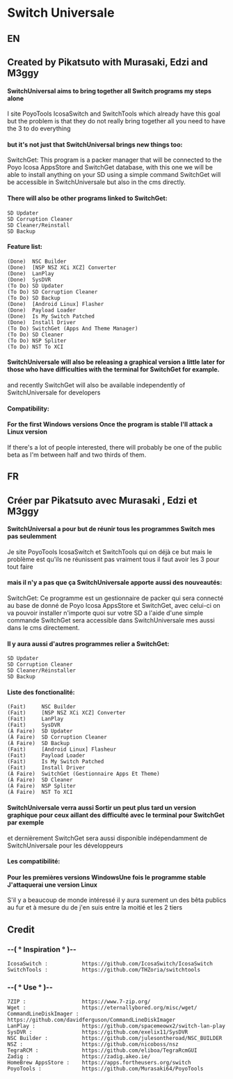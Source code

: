 # Switch Universale


## EN


## Created by Pikatsuto with Murasaki, Edzi and M3ggy ##

#### SwitchUniversal aims to bring together all Switch programs my steps alone

I site PoyoTools IcosaSwitch and SwitchTools which already have this goal but the problem is that they do not really bring together all you need to have the 3 to do everything

#### but it's not just that SwitchUniversal brings new things too:

SwitchGet: This program is a packer manager that will be connected to the Poyo Icosa AppsStore and SwitchGet database, with this one we will be able to install anything on your SD using a simple command
SwitchGet will be accessible in SwitchUniversale but also in the cms directly.

#### There will also be other programs linked to SwitchGet:
```
SD Updater
SD Corruption Cleaner
SD Cleaner/Reinstall
SD Backup
```
#### Feature list:
```
(Done)  NSC Builder
(Done)  [NSP NSZ XCi XCZ] Converter
(Done)  LanPlay
(Done)  SysDVR
(To Do) SD Updater
(To Do) SD Corruption Cleaner
(To Do) SD Backup
(Done)  [Android Linux] Flasher
(Done)  Payload Loader
(Done)  Is My Switch Patched
(Done)  Install Driver
(To Do) SwitchGet (Apps And Theme Manager)
(To Do) SD Cleaner
(To Do) NSP Spliter
(To Do) NST To XCI
```
#### SwitchUniversale will also be releasing a graphical version a little later for those who have difficulties with the terminal for SwitchGet for example.

and recently SwitchGet will also be available independently of SwitchUniversale for developers

#### Compatibility:
#### For the first Windows versions Once the program is stable I'll attack a Linux version

If there's a lot of people interested, there will probably be one of the public beta as I'm between half and two thirds of them.

## FR

## Créer par Pikatsuto avec Murasaki , Edzi et M3ggy

#### SwitchUniversal a pour but de réunir tous les programmes Switch mes pas seulemment

Je site PoyoTools IcosaSwitch et SwitchTools qui on déjà ce but mais le problème est qu'ils ne réunissent pas vraiment tous il faut avoir les 3 pour tout faire

#### mais il n'y a pas que ça SwitchUniversale apporte aussi des nouveautés:

SwitchGet: Ce programme est un gestionnaire de packer qui sera connecté au base de donné de Poyo Icosa AppsStore et SwitchGet, avec celui-ci on va pouvoir installer n'importe quoi sur votre SD a l'aide d'une simple commande
SwitchGet sera accessible dans SwitchUniversale mes aussi dans le cms directement.

#### Il y aura aussi d'autres programmes relier a SwitchGet:
```
SD Updater
SD Corruption Cleaner
SD Cleaner/Réinstaller
SD Backup
```
#### Liste des fonctionalité:
```
(Fait)     NSC Builder
(Fait)     [NSP NSZ XCi XCZ] Converter
(Fait)     LanPlay
(Fait)     SysDVR
(À Faire)  SD Updater
(À Faire)  SD Corruption Cleaner
(À Faire)  SD Backup
(Fait)     [Android Linux] Flasheur
(Fait)     Payload Loader
(Fait)     Is My Switch Patched
(Fait)     Install Driver
(À Faire)  SwitchGet (Gestionnaire Apps Et Theme)
(À Faire)  SD Cleaner
(À Faire)  NSP Spliter
(À Faire)  NST To XCI
```
#### SwitchUniversale verra aussi Sortir un peut plus tard un version graphique pour ceux aillant des difficulté avec le terminal pour SwitchGet par exemple

et dernièrement SwitchGet sera aussi disponible indépendamment de SwitchUniversale pour les développeurs

#### Les compatibilité:
#### Pour les premières versions WindowsUne fois le programme stable J'attaquerai une version Linux

S'il y a beaucoup de monde intéressé il y aura surement un des bêta publics au fur et à mesure du de j'en suis entre la moitié et les 2 tiers

## Credit 
### --( ° Inspiration ° )--
```
IcosaSwitch :           https://github.com/IcosaSwitch/IcosaSwitch
SwitchTools :           https://github.com/THZoria/switchtools
```
### --( ° Use ° )--
```
7ZIP :                  https://www.7-zip.org/
Wget :                  https://eternallybored.org/misc/wget/
CommandLineDiskImager : https://github.com/davidferguson/CommandLineDiskImager
LanPlay :               https://github.com/spacemeowx2/switch-lan-play
SysDVR :                https://github.com/exelix11/SysDVR
NSC Builder :           https://github.com/julesontheroad/NSC_BUILDER
NSZ :                   https://github.com/nicoboss/nsz
TegraRCM :              https://github.com/eliboa/TegraRcmGUI
Zadig :                 https://zadig.akeo.ie/
HomeBrew AppsStore :    https://apps.fortheusers.org/switch
PoyoTools :             https://github.com/Murasaki64/PoyoTools
```
